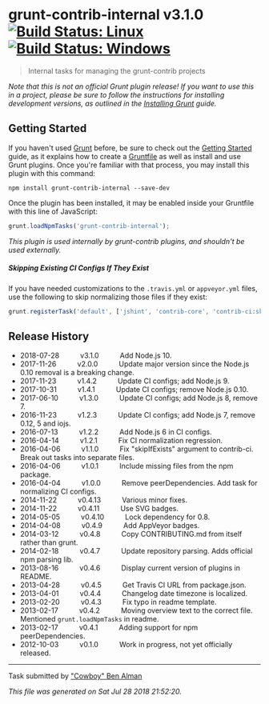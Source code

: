 # grunt-contrib-internal v3.1.0 [![Build Status: Linux](https://travis-ci.org/gruntjs/grunt-contrib-internal.svg?branch=master)](https://travis-ci.org/gruntjs/grunt-contrib-internal) [![Build Status: Windows](https://ci.appveyor.com/api/projects/status/vhmcvnnnmou73wq8/branch/master?svg=true)](https://ci.appveyor.com/project/gruntjs/grunt-contrib-internal/branch/master)

> Internal tasks for managing the grunt-contrib projects


_Note that this is not an official Grunt plugin release! If you want to use this in a project, please be sure to follow the instructions for installing development versions, as outlined in the [Installing Grunt](https://gruntjs.com/installing-grunt) guide._


## Getting Started

If you haven't used [Grunt](https://gruntjs.com/) before, be sure to check out the [Getting Started](https://gruntjs.com/getting-started) guide, as it explains how to create a [Gruntfile](https://gruntjs.com/sample-gruntfile) as well as install and use Grunt plugins. Once you're familiar with that process, you may install this plugin with this command:

```shell
npm install grunt-contrib-internal --save-dev
```

Once the plugin has been installed, it may be enabled inside your Gruntfile with this line of JavaScript:

```js
grunt.loadNpmTasks('grunt-contrib-internal');
```

_This plugin is used internally by grunt-contrib plugins, and shouldn't be used externally._

##### Skipping Existing CI Configs If They Exist

If you have needed customizations to the `.travis.yml` or `appveyor.yml` files,
use the following to skip normalizing those files if they exist:

```js
grunt.registerTask('default', ['jshint', 'contrib-core', 'contrib-ci:skipIfExists']);
```



## Release History

 * 2018-07-28   v3.1.0   Add Node.js 10.
 * 2017-11-26   v2.0.0   Update major version since the Node.js 0.10 removal is a breaking change.
 * 2017-11-23   v1.4.2   Update CI configs; add Node.js 9.
 * 2017-10-31   v1.4.1   Update CI configs; remove Node.js 0.10.
 * 2017-06-10   v1.3.0   Update CI configs; add Node.js 8, remove 7.
 * 2016-11-23   v1.2.3   Update CI configs; add Node.js 7, remove 0.12, 5 and iojs.
 * 2016-07-13   v1.2.2   Add Node.js 6 in CI configs.
 * 2016-04-14   v1.2.1   Fix CI normalization regression.
 * 2016-04-06   v1.1.0   Fix "skipIfExists" argument to contrib-ci. Break out tasks into separate files.
 * 2016-04-06   v1.0.1   Include missing files from the npm package.
 * 2016-04-04   v1.0.0   Remove peerDependencies. Add task for normalizing CI configs.
 * 2014-11-22   v0.4.13   Various minor fixes.
 * 2014-11-22   v0.4.11   Use SVG badges.
 * 2014-05-05   v0.4.10   Lock dependency for 0.8.
 * 2014-04-08   v0.4.9   Add AppVeyor badges.
 * 2014-03-12   v0.4.8   Copy CONTRIBUTING.md from itself rather than grunt.
 * 2014-02-18   v0.4.7   Update repository parsing. Adds official npm parsing lib.
 * 2013-08-16   v0.4.6   Display current version of plugins in README.
 * 2013-04-28   v0.4.5   Get Travis CI URL from package.json.
 * 2013-04-01   v0.4.4   Changelog date timezone is localized.
 * 2013-02-20   v0.4.3   Fix typo in readme template.
 * 2013-02-17   v0.4.2   Moving overview text to the correct file. Mentioned `grunt.loadNpmTasks` in readme.
 * 2013-02-17   v0.4.1   Adding support for npm peerDependencies.
 * 2012-10-03   v0.1.0   Work in progress, not yet officially released.

---

Task submitted by ["Cowboy" Ben Alman](http://benalman.com/)

*This file was generated on Sat Jul 28 2018 21:52:20.*
